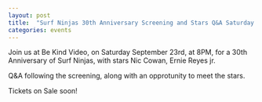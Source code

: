 ```yaml
---
layout: post
title:  "Surf Ninjas 30th Anniversary Screening and Stars Q&A Saturday September 23rd 8PM"
categories: events
---
```

Join us at Be Kind Video, on Saturday September 23rd, at 8PM, for a 30th Anniversary of Surf Ninjas, with stars Nic Cowan, Ernie Reyes jr.

Q&A following the screening, along with an opprotunity to meet the stars.

Tickets on Sale soon!
